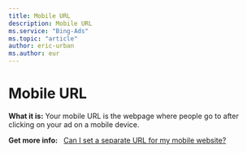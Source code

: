 ```yaml
---
title: Mobile URL
description: Mobile URL
ms.service: "Bing-Ads"
ms.topic: "article"
author: eric-urban
ms.author: eur
---
```


# Mobile URL

**What it is:**   Your mobile URL is the webpage where people go to after clicking on your ad on a mobile device.

**Get more info:**     &nbsp;    [Can I set a separate URL for my mobile website?](https://go.microsoft.com/fwlink?LinkId=833034)


